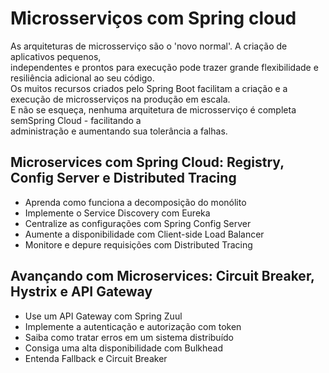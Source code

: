 # Microsserviços com Spring cloud
As arquiteturas de microsserviço são o 'novo normal'. A criação de aplicativos pequenos,   
independentes e prontos para execução pode trazer grande flexibilidade e resiliência adicional ao seu código.   
Os muitos recursos criados pelo Spring Boot facilitam a criação e a execução de microsserviços na produção em escala.   
E não se esqueça, nenhuma arquitetura de microsserviço é completa semSpring Cloud - facilitando a   
administração e aumentando sua tolerância a falhas.

## Microservices com Spring Cloud: Registry, Config Server e Distributed Tracing
- Aprenda como funciona a decomposição do monólito
- Implemente o Service Discovery com Eureka
- Centralize as configurações com Spring Config Server
- Aumente a disponibilidade com Client-side Load Balancer
- Monitore e depure requisições com Distributed Tracing

## Avançando com Microservices: Circuit Breaker, Hystrix e API Gateway
- Use um API Gateway com Spring Zuul
- Implemente a autenticação e autorização com token
- Saiba como tratar erros em um sistema distribuído
- Consiga uma alta disponibilidade com Bulkhead
- Entenda Fallback e Circuit Breaker
